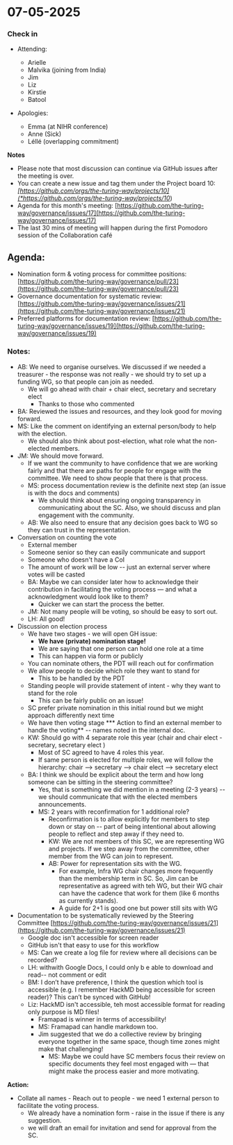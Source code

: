 # 07-05-2025 

### Check in

* Attending:
   * Arielle
   * Malvika (joining from India)
   * Jim
   * Liz
   * Kirstie
   * Batool 

* Apologies:
   * Emma (at NIHR conference)
   * Anne (Sick)
   * Léllé (overlapping commitment)

**Notes**
* Please note that most discussion can continue via GitHub issues after the meeting is over.
* You can create a new issue and tag them under the Project board 10: *[https://github.com/orgs/the-turing-way/projects/10](*https://github.com/orgs/the-turing-way/projects/10*)
* Agenda for this month's meeting: [https://github.com/the-turing-way/governance/issues/17](https://github.com/the-turing-way/governance/issues/17)
* The last 30 mins of meeting will happen during the first Pomodoro session of the Collaboration café

## Agenda:

* Nomination form & voting process for committee positions: [https://github.com/the-turing-way/governance/pull/23](https://github.com/the-turing-way/governance/pull/23)
* Governance documentation for systematic review: [https://github.com/the-turing-way/governance/issues/21](https://github.com/the-turing-way/governance/issues/21)
* Preferred platforms for documentation review: [https://github.com/the-turing-way/governance/issues/19](https://github.com/the-turing-way/governance/issues/19)

### Notes:

* AB: We need to organise ourselves. We discussed if we needed a treasurer - the response was not really - we should try to set up a funding WG, so that people can join as needed.
  * We will go ahead with chair + chair elect, secretary and secretary elect
       * Thanks to those who commented
* BA: Reviewed the issues and resources, and they look good for moving forward.
* MS: Like the comment on identifying an external person/body to help with the election.
  * We should also think about post-election, what role what the non-elected members.
* JM: We should move forward.
  * If we want the community to have confidence that we are working fairly and that there are paths for people for engage with the committee. We need to show people that there is that process.
  * MS: process documentation review is the definite next step (an issue is with the docs and comments)
    * We should think about ensuring ongoing transparency in communicating about the SC. Also, we should discuss and plan engagement with the community.
  * AB: We  also need to ensure that any decision goes back to WG so they can trust in the representation.
* Conversation on counting the vote
  * External member
  * Someone senior so they can easily communicate and support
  * Someone who doesn't have a CoI
  * The amount of work will be low -- just an external server where votes will be casted
  * BA: Maybe we can consider later how to acknowledge their contribution in facilitating the voting process — and what a acknowledgment would look like to them?
    * Quicker we can start the process the better.
  * JM: Not many people will be voting, so should be easy to sort out.
  * LH: All good!
* Discussion on election process
  * We have two stages - we will open GH issue:
      * **We have (private) nomination stage!**
      * We are saying that one person can hold one role at a time
      * This can happen via form or publicly
  * You can nominate others, the PDT will reach out for confirmation
  * We allow people to decide which role they want to stand for
    * This to be handled by the PDT
  * Standing people will provide statement of intent - why they want to stand for the role
    * This can be fairly public on an issue!
  * SC prefer private nomination in this initial round but we might approach differently next time
  * We have then voting stage
    *** Action to find an external member to handle the voting** -- names noted in the internal doc.
  * KW: Should go with 4 separate role this year (chair and chair elect -  secretary, secretary elect )
    * Most of SC agreed to have 4 roles this year.
    * If same person is elected for multiple roles, we will follow the hierarchy: chair --> secretary -->  chair elect --> secretary elect
  * BA: I think we should be explicit about the term and how long someone can be sitting in the steering committee?
    * Yes, that is something we did mention in a meeting (2-3 years) -- we should communicate that with the elected members announcements.
    * MS: 2 years with reconfirmation for 1 additional role?
      * Reconfirmation is to allow explicitly for members to step down or stay on -- part of being intentional about allowing people to reflect and step away if they need to.
      * KW: We are not members of this SC, we are representing WG and projects. If we step away from the committee, other member from the WG can join to represent.
      * AB: Power for representation sits with the WG.
          * For example, Infra WG chair changes more frequently than the membership term in SC. So, Jim can be representative as agreed with teh WG, but their WG chair can have the cadence that work for them (like 6 months as currently stands).
          * A guide for 2+1 is good one but power still sits with WG
* Documentation to be systematically reviewed by the Steering Committee [https://github.com/the-turing-way/governance/issues/21](https://github.com/the-turing-way/governance/issues/21)
  * Google doc isn't accessible for screen reader
  * GitHub isn't that easy to use for this workflow
  * MS: Can we create a log file for review where all decisions can be recorded?
  * LH: withwith Google Docs, I could only b e able to download and read-- not comment or edit
  * BM: I don’t have preference, I think the question which tool is accessible (e.g. I remember HackMD being accessible for screen reader)? This can’t be synced with GitHub!
  * Liz: HackMD isn't accessible, teh most accessible format for reading only purpose is MD files!
    * Framapad is winner in terms of accessibility!
    * MS: Framapad can handle markdown too.
    * Jim suggested that we do a collective review by bringing everyone together in the same space, though time zones might make that challenging!
       * MS: Maybe we could have SC members focus their review on specific documents they feel most engaged with — that might make the process easier and more motivating. 


**Action:**

   * Collate all names - Reach out to people - we need 1 external person to facilitate the voting process.
       * We already have a nomination form - raise in the issue if there is any suggestion.
       * we will draft an email for invitation and send for approval from the SC.
